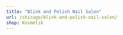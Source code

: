```yaml
---
title: "Blink and Polish Nail Salon"
url: /chicago/blink-and-polish-nail-salon/
shop: Kosmetik
---
```

